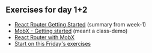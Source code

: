 ## Exercises for day 1+2

- [React Router Getting Started](https://docs.google.com/document/d/1ZTx3u50D3VWct3QCqwfRpk2Nq12kRrY1B_KFy9rufF4/edit) (summary from week-1)
- [MobX - Getting started](https://docs.google.com/document/d/1WsyQTcXsq_8B_6gUiHmVpPZMG9saoRjVw0pxSgFqOKU/edit#heading=h.gjdgxs) (meant a class-demo)
- [React Router with MobX](https://docs.google.com/document/d/1uxKG0nQKd9ZrOOW4JCWrnEgacadAdy3Yq5-Tk3V3eCQ/edit?usp=sharing)
- [Start on this Friday's exercises](https://github.com/CphBusCosSem3/Exercises/tree/master/SP/SP7)
